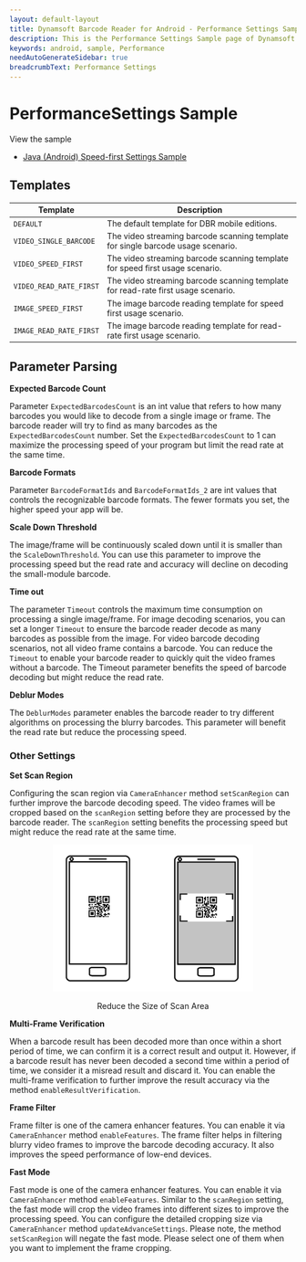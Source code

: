 ```yaml
---
layout: default-layout
title: Dynamsoft Barcode Reader for Android - Performance Settings Sample
description: This is the Performance Settings Sample page of Dynamsoft Barcode Reader for Android SDK.
keywords: android, sample, Performance
needAutoGenerateSidebar: true
breadcrumbText: Performance Settings
---
```


# PerformanceSettings Sample

View the sample

- <a href="https://github.com/Dynamsoft/barcode-reader-mobile-samples/tree/main/android/Performance/SpeedFirstSettings" target="_blank">Java (Android) Speed-first Settings Sample</a>

## Templates

| Template | Description |
| -------- | ----------- |
| `DEFAULT` | The default template for DBR mobile editions. |
| `VIDEO_SINGLE_BARCODE` | The video streaming barcode scanning template for single barcode usage scenario. |
| `VIDEO_SPEED_FIRST` | The video streaming barcode scanning template for speed first usage scenario. |
| `VIDEO_READ_RATE_FIRST` | The video streaming barcode scanning template for read-rate first usage scenario. |
| `IMAGE_SPEED_FIRST` | The image barcode reading template for speed first usage scenario. |
| `IMAGE_READ_RATE_FIRST` | The image barcode reading template for read-rate first usage scenario. |

## Parameter Parsing

**Expected Barcode Count**

Parameter `ExpectedBarcodesCount` is an int value that refers to how many barcodes you would like to decode from a single image or frame. The barcode reader will try to find as many barcodes as the `ExpectedBarcodesCount` number. Set the `ExpectedBarcodesCount` to 1 can maximize the processing speed of your program but limit the read rate at the same time.

**Barcode Formats**

Parameter `BarcodeFormatIds` and `BarcodeFormatIds_2` are int values that controls the recognizable barcode formats. The fewer formats you set, the higher speed your app will be.

**Scale Down Threshold**

The image/frame will be continuously scaled down until it is smaller than the `ScaleDownThreshold`. You can use this parameter to improve the processing speed but the read rate and accuracy will decline on decoding the small-module barcode.

**Time out**

The parameter `Timeout` controls the maximum time consumption on processing a single image/frame. For image decoding scenarios, you can set a longer `Timeout` to ensure the barcode reader decode as many barcodes as possible from the image. For video barcode decoding scenarios, not all video frame contains a barcode. You can reduce the `Timeout` to enable your barcode reader to quickly quit the video frames without a barcode. The Timeout parameter benefits the speed of barcode decoding but might reduce the read rate.

**Deblur Modes**

The `DeblurModes` parameter enables the barcode reader to try different algorithms on processing the blurry barcodes. This parameter will benefit the read rate but reduce the processing speed.

### Other Settings

**Set Scan Region**

Configuring the scan region via `CameraEnhancer` method `setScanRegion` can further improve the barcode decoding speed. The video frames will be cropped based on the `scanRegion` setting before they are processed by the barcode reader. The `scanRegion` setting benefits the processing speed but might reduce the read rate at the same time.

<div align="center">
    <p><img src="assets/region-definition.png" width="70%" alt="region-def"></p>
    <p>Reduce the Size of Scan Area</p>
</div>

**Multi-Frame Verification**

When a barcode result has been decoded more than once within a short period of time, we can confirm it is a correct result and output it. However, if a barcode result has never been decoded a second time within a period of time, we consider it a misread result and discard it. You can enable the multi-frame verification to further improve the result accuracy via the method `enableResultVerification`.

**Frame Filter**

Frame filter is one of the camera enhancer features. You can enable it via `CameraEnhancer` method `enableFeatures`. The frame filter helps in filtering blurry video frames to improve the barcode decoding accuracy. It also improves the speed performance of low-end devices.

**Fast Mode**

Fast mode is one of the camera enhancer features. You can enable it via `CameraEnhancer` method `enableFeatures`. Similar to the `scanRegion` setting, the fast mode will crop the video frames into different sizes to improve the processing speed. You can configure the detailed cropping size via `CameraEnhancer` method `updateAdvanceSettings`. Please note, the method `setScanRegion` will negate the fast mode. Please select one of them when you want to implement the frame cropping.
